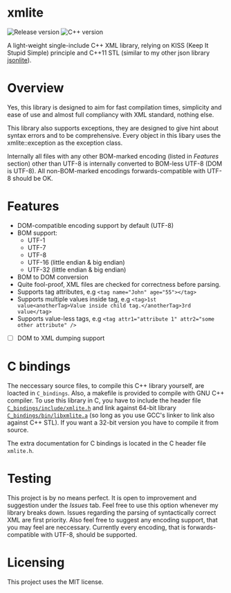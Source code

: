 # xmlite

![Release version](https://img.shields.io/badge/alpha-v0.9.0-yellow.svg)
![C++ version](https://img.shields.io/badge/version-C++11-blue.svg)

A light-weight single-include C++ XML library, relying on KISS (Keep It Stupid Simple)
principle and C++11 STL (similar to my other json library [jsonlite](https://github.com/makuke1234/jsonlite)).


# Overview

Yes, this library is designed to aim for fast compilation times, simplicity and
ease of use and almost full compliancy with XML standard, nothing else.

This library also supports exceptions, they are designed to give hint about
syntax errors and to be comprehensive. Every object in this libary uses the
xmlite::exception as the exception class.

Internally all files with any other BOM-marked encoding (listed in *Features* section)
other than UTF-8 is internally converted to BOM-less UTF-8 (DOM is UTF-8). All non-BOM-marked encodings
forwards-compatible with UTF-8 should be OK.


# Features

* DOM-compatible encoding support by default (UTF-8)
* BOM support:
	* UTF-1
	* UTF-7
	* UTF-8
	* UTF-16 (little endian & big endian)
	* UTF-32 (little endian & big endian)
* BOM to DOM conversion
* Quite fool-proof, XML files are checked for correctness before parsing.
* Supports tag attributes, e.g `<tag name="John" age="55"></tag>`
* Supports multiple values inside tag, e.g `<tag>1st value<anotherTag>Value inside child tag.</anotherTag>3rd value</tag>`
* Supports value-less tags, e.g `<tag attr1="attribute 1" attr2="some other attribute" />`
* [ ] DOM to XML dumping support


# C bindings

The neccessary source files, to compile this C++ library yourself, are loacted in
`C_bindings`. Also, a makefile is provided to compile with GNU C++ compiler. To use this
library in C, you have to include the header file [`C_bindings/include/xmlite.h`](https://github.com/makuke1234/xmlite/blob/master/C_bindings/include/xmlite.h) and link against 64-bit library [`C_bindings/bin/libxmlite.a`](https://github.com/makuke1234/xmlite/raw/master/C_bindings/bin/libxmlite.a) (so long as you use GCC's linker to link also against C++ STL).
If you want a 32-bit version you have to compile it from source.

The extra documentation for C bindings is located in the C header file `xmlite.h`.


# Testing

This project is by no means perfect. It is open to improvement and suggestion under
the *Issues* tab. Feel free to use this option whenever my library breaks down.
Issues regarding the parsing of syntactically correct XML are first priority.
Also feel free to suggest any encoding support, that you may feel are neccessary.
Currently every encoding, that is forwards-compatible with UTF-8, should be supported.


# Licensing

This project uses the MIT license.
